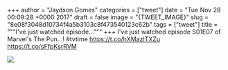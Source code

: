 
+++
author = "Jaydson Gomes"
categories = ["tweet"]
date = "Tue Nov 28 00:09:28 +0000 2017"
draft = false
image = "{TWEET_IMAGE}"
slug = "8e08f3048d10734f4a5b3103c8f473540123c62b"
tags = ["tweet"]
title = """I've just watched episode..."""
+++
I've just watched episode S01E07 of Marvel's The Pun...! #tvtime https://t.co/hXMazITXZu https://t.co/sFfpKsrRVM

![](/images/tweet-media/935299566471122945-DPrZ_1rX0AAF0D9.jpg)